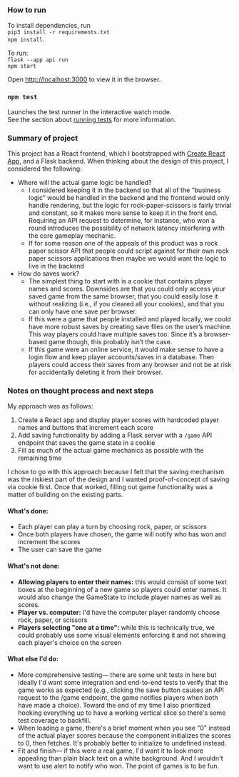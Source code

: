 ### How to run

To install dependencies, run\
`pip3 install -r requirements.txt`\
`npm install`.

To run:\
`flask --app api run`\
`npm start`

Open [http://localhost:3000](http://localhost:3000) to view it in the browser.

### `npm test`

Launches the test runner in the interactive watch mode.\
See the section about [running tests](https://facebook.github.io/create-react-app/docs/running-tests) for more information.

### Summary of project

This project has a React frontend, which I bootstrapped with [Create React App](https://github.com/facebook/create-react-app), and a Flask backend. When thinking about the design of this project, I considered the following:

- Where will the actual game logic be handled?
  - I considered keeping it in the backend so that all of the “business logic” would be handled in the backend and the frontend would only handle rendering, but the logic for rock-paper-scissors is fairly trivial and constant, so it makes more sense to keep it in the front end. Requiring an API request to determine, for instance, who won a round introduces the possibility of network latency interfering with the core gameplay mechanic.
  - If for some reason one of the appeals of this product was a rock paper scissor API that people could script against for their own rock paper scissors applications then maybe we would want the logic to live in the backend
- How do saves work?
  - The simplest thing to start with is a cookie that contains player names and scores. Downsides are that you could only access your saved game from the same browser, that you could easily lose it without realizing (i.e., if you cleared all your cookies), and that you can only have one save per browser.
  - If this were a game that people installed and played locally, we could have more robust saves by creating save files on the user’s machine. This way players could have multiple saves too. Since it’s a browser-based game though, this probably isn’t the case.
  - If this game were an online service, it would make sense to have a login flow and keep player accounts/saves in a database. Then players could access their saves from any browser and not be at risk for accidentally deleting it from their browser.

### Notes on thought process and next steps

My approach was as follows:

1. Create a React app and display player scores with hardcoded player names and buttons that increment each score
2. Add saving functionality by adding a Flask server with a `/game` API endpoint that saves the game state in a cookie
3. Fill as much of the actual game mechanics as possible with the remaining time

I chose to go with this approach because I felt that the saving mechanism was the riskiest part of the design and I wanted proof-of-concept of saving via cookie first. Once that worked, filling out game functionality was a matter of building on the existing parts.

#### What's done:

- Each player can play a turn by choosing rock, paper, or scissors
- Once both players have chosen, the game will notify who has won and increment the scores
- The user can save the game

#### What's not done:

- **Allowing players to enter their names:** this would consist of some text boxes at the beginning of a new game so players could enter names. It would also change the GameState to include player names as well as scores.
- **Player vs. computer:** I'd have the computer player randomly choose rock, paper, or scissors
- **Players selecting "one at a time":** while this is technically true, we could probably use some visual elements enforcing it and not showing each player's choice on the screen

#### What else I'd do:

- More comprehensive testing— there are some unit tests in here but ideally I'd want some integration and end-to-end tests to verify that the game works as expected (e.g., clicking the save button causes an API request to the /game endpoint, the game notifies players when both have made a choice). Toward the end of my time I also prioritized hooking everything up to have a working vertical slice so there's some test coverage to backfill.
- When loading a game, there's a brief moment when you see "0" instead of the actual player scores because the component initializes the scores to 0, then fetches. It's probably better to initialize to undefined instead.
- Fit and finish— if this were a real game, I'd want it to look more appealing than plain black text on a white background. And I wouldn't want to use alert to notify who won. The point of games is to be fun.
